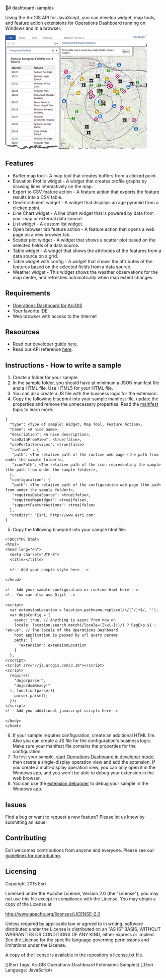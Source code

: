 # dashboard-samples

Using the ArcGIS API for JavaScript, you can develop widget, map tools, and feature action extensions for Operations Dashboard running on Windows and in a browser.

![Operations Dashboard with extensions](https://github.com/Esri/dashboard-samples/blob/master/operations-dashboard-extensibility.png)

## Features
* Buffer map tool - A map tool that creates buffers from a clicked point.
* Elevation Profile widget - A widget that creates profile graphs by drawing lines interactively on the map.
* Export to CSV feature action - A feature action that exports the feature results into a CSV table.
* GeoEnrichment widget - A widget that displays an age pyramid from a clicked point.
* Line Chart widget - A line chart widget that is powered by data from your map or external data source.
* List widget - A custom list widget.
* Open browser tab feature action - A feature action that opens a web page on a new browser tab.
* Scatter plot widget - A widget that shows a scatter plot based on the selected fields of a data source.
* Table widget - A widget that shows the attributes of the features from a data source on a grid.
* Table widget with config - A widget that shows the attributes of the features based on the selected fields from a data source.
* Weather widget - This widget shows the weather observations for the map center, and refreshes automatically when map extent changes.

## Requirements
* [Operations Dashboard for ArcGIS](http://www.arcgis.com/opsdashboard/OperationsDashboard.application)
* Your favorite IDE
* Web browser with access to the Internet

## Resources
* Read our developer guide [here](https://developers.arcgis.com/javascript/jshelp/operations-dashboard-extensibility-overview.html).
* Read our API reference [here](https://developers.arcgis.com/javascript/jsapi/datasourceproxy-amd.html).

## Instructions - How to write a sample

 1. Create a folder for your sample.
 2. In the sample folder, you should have at minimum a JSON manifest file and a HTML file. Use HTML5 for your HTML file.
 3. You can also create a JS file with the business logic for the extension.
 4. Copy the following blueprint into your sample manifest file, update the properties and remove the unnecessary properties. Read the [manifest](https://developers.arcgis.com/javascript/jshelp/operations-dashboard-extensibility-create-ext-manifest.html) topic to learn more:
 
  ```
  {
    "type": <Type of sample: Widget, Map Tool, Feature Action>,
    "name": <A nice name>,
    "description": <A nice description>,
    "useDataFromView": <true|false>,
    "usePortalServices": <true|false>
    "runtime" : {
     "path": <The relative path of the runtime web page (the path from under the sample folder)>,
     "iconPath": <The relative path of the icon representing the sample (the path from under the sample folder)>,
    },
    "configuration": {
     “path": <The relative path of the configuration web page (the path from under the sample folder)>,
     "requiresDataSource": <true|false>,
     "requiresMapWidget": <true|false>,
     "supportFeatureActions": <true|false>
    },
    "credits": "Esri, http://www.esri.com"
  }
  ```
 
 5. Copy the following blueprint into your sample html file:
 
  ```
  <!DOCTYPE html>
  <html>
  <head lang="en">
    <meta charset="UTF-8">
    <title></title>
  
    <!-- Add your sample style here -->
  
  </head>
  
  <!-- Add your sample configuration or runtime html here -->
  <!-- You can also use Dijit -->
  
  <script>
    var extensionLocation = location.pathname.replace(/\/[^/]+$/, '');
    var dojoConfig = {
      async: true, // Anything is async from now on
      locale: location.search.match(/locale=([\w\-]+)/) ? RegExp.$1 : "en-us", // The locale of the Operations Dashboard
      host application is passed by url query params
      paths: {
        "extension": extensionLocation
      }
    };
  </script>
  <script src="//js.arcgis.com/3.19"></script>
  <script>
    require([
      "dojo/parser",
      "dojo/domReady!"
    ], function(parser){
      parser.parse();
    });
  </script>
  <!-- Add you additional javascript scripts here-->
  
  </body>
  </html>
  ```

 6. If your sample requires configuration, create an additional HTML file. Also you can create a JS file for the
 configuration's business logic. Make sure your manifest file contains the properties for the configuration.
 7. To test your sample,
 [start Operations Dashboard in developer mode](https://developers.arcgis.com/javascript/jshelp/operations-dashboard-extensibility-getstarted-setup-dev-env.html),
 then create a single-display operation view and add the extension. If you create a multi-display operation view, you can only open it in the
 Windows app, and you won't be able to debug your extension in the web browser.
 8. You can use the [extension debugger](https://developers.arcgis.com/javascript/jshelp/operations-dashboard-extensibility-test-debug.html)
 to debug your sample in the Windows app.

## Issues

Find a bug or want to request a new feature?  Please let us know by submitting an issue.

## Contributing

Esri welcomes contributions from anyone and everyone. Please see our [guidelines for contributing](https://github.com/esri/contributing).

##  Licensing
Copyright 2015 Esri

Licensed under the Apache License, Version 2.0 (the "License");
you may not use this file except in compliance with the License.
You may obtain a copy of the License at

   http://www.apache.org/licenses/LICENSE-2.0

Unless required by applicable law or agreed to in writing, software
distributed under the License is distributed on an "AS IS" BASIS,
WITHOUT WARRANTIES OR CONDITIONS OF ANY KIND, either express or implied.
See the License for the specific language governing permissions and
limitations under the License.

A copy of the license is available in the repository's [license.txt](https://github.com/Esri/dashboard-samples/blob/master/license.txt) file.

[](Esri Tags: ArcGIS Operations-Dashboard Extensions Samples)
[](Esri Language: JavaScript)​

